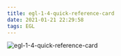 ```yaml
---
title: egl-1-4-quick-reference-card
date: 2021-01-21 22:29:58
tags: EGL
---
```


![egl-1-4-quick-reference-card](https://blog-1256162814.cos.ap-nanjing.myqcloud.com/opengl/egl-1-4-quick-reference-card.png)